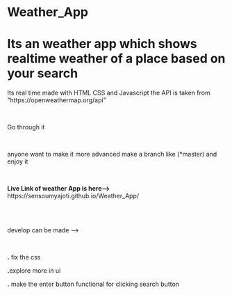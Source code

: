# Weather_App
# Its an weather app which shows realtime weather of a place based on your search
<p>Its real time made with HTML CSS and Javascript the API is taken from "https://openweathermap.org/api"</p>
<br><p> Go through it</p><br>
<p>anyone want to make it more advanced make a branch like (*master) and enjoy it </p><br>
<p> <strong>Live Link of weather App is here--></strong> https://sensoumyajoti.github.io/Weather_App/      </p>
<br><br>
<p>develop can be made --></p><br>
<p><strong>.</strong> fix the css</p>
<p> <strong>.</strong>explore more in ui</p>
<p><strong>.</strong> make the enter button functional for clicking search  button</p>
